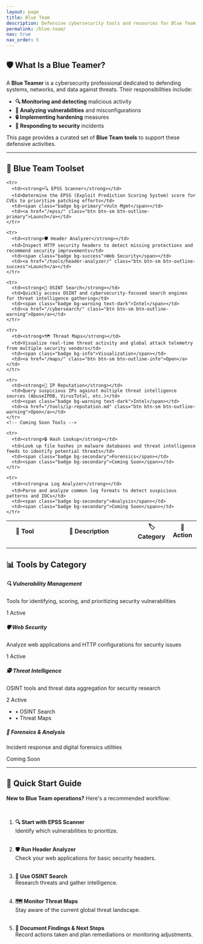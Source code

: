 ```yaml
---
layout: page
title: Blue Team
description: Defensive cybersecurity tools and resources for Blue Team professionals, including vulnerability management, web security analysis, and threat intelligence.
permalink: /blue-team/
nav: true
nav_order: 5
---
```


<div class="row justify-content-center">
  <div class="col-lg-10">

## 🛡️ What Is a Blue Teamer?

A **Blue Teamer** is a cybersecurity professional dedicated to defending systems, networks, and data against threats. Their responsibilities include:

- **🔍 Monitoring and detecting** malicious activity
- **🔎 Analyzing vulnerabilities** and misconfigurations
- **🔒 Implementing hardening** measures
- **🚨 Responding to security** incidents

This page provides a curated set of **Blue Team tools** to support these defensive activities.

---

## 🔵 Blue Team Toolset

<div class="table-responsive">
<table class="table table-hover" style="margin-top: 1rem;">
  <thead class="table-dark">
    <tr>
      <th style="width: 20%;">🔧 Tool</th>
      <th style="width: 50%;">📝 Description</th>
      <th style="width: 15%;">🏷️ Category</th>
      <th style="width: 15%;">🚀 Action</th>
    </tr>
  </thead>
  <tbody>

    <tr>
      <td><strong>🔍 EPSS Scanner</strong></td>
      <td>Determine the EPSS (Exploit Prediction Scoring System) score for CVEs to prioritize patching efforts</td>
      <td><span class="badge bg-primary">Vuln Mgmt</span></td>
      <td><a href="/epss/" class="btn btn-sm btn-outline-primary">Launch</a></td>
    </tr>

    <tr>
      <td><strong>🛡️ Header Analyzer</strong></td>
      <td>Inspect HTTP security headers to detect missing protections and recommend security improvements</td>
      <td><span class="badge bg-success">Web Security</span></td>
      <td><a href="/tools/header-analyzer/" class="btn btn-sm btn-outline-success">Launch</a></td>
    </tr>

    <tr>
      <td><strong>🧭 OSINT Search</strong></td>
      <td>Quickly access OSINT and cybersecurity-focused search engines for threat intelligence gathering</td>
      <td><span class="badge bg-warning text-dark">Intel</span></td>
      <td><a href="/cybersearch/" class="btn btn-sm btn-outline-warning">Open</a></td>
    </tr>

    <tr>
      <td><strong>🗺️ Threat Maps</strong></td>
      <td>Visualize real-time threat activity and global attack telemetry from multiple security vendors</td>
      <td><span class="badge bg-info">Visualization</span></td>
      <td><a href="/maps/" class="btn btn-sm btn-outline-info">Open</a></td>
    </tr>

    <tr>
      <td><strong>📡 IP Reputation</strong></td>
      <td>Query suspicious IPs against multiple threat intelligence sources (AbuseIPDB, VirusTotal, etc.)</td>
      <td><span class="badge bg-warning text-dark">Intel</span></td>
      <td><a href="/tools/ip-reputation.md" class="btn btn-sm btn-outline-warning">Open</a></td>
    </tr>
    <!-- Coming Soon Tools -->

    <tr>
      <td><strong>🔒 Hash Lookup</strong></td>
      <td>Look up file hashes in malware databases and threat intelligence feeds to identify potential threats</td>
      <td><span class="badge bg-secondary">Forensics</span></td>
      <td><span class="badge bg-secondary">Coming Soon</span></td>
    </tr>

    <tr>
      <td><strong>📊 Log Analyzer</strong></td>
      <td>Parse and analyze common log formats to detect suspicious patterns and IOCs</td>
      <td><span class="badge bg-secondary">Analysis</span></td>
      <td><span class="badge bg-secondary">Coming Soon</span></td>
    </tr>

  </tbody>
</table>
</div>

---

## 📊 Tools by Category

<div class="row mt-4">
  <div class="col-md-3 mb-3">
    <div class="card h-100">
      <div class="card-body text-center">
        <h5 class="card-title">🔍 Vulnerability Management</h5>
        <p class="card-text">Tools for identifying, scoring, and prioritizing security vulnerabilities</p>
        <span class="badge bg-primary">1 Active</span>
      </div>
    </div>
  </div>
  
  <div class="col-md-3 mb-3">
    <div class="card h-100">
      <div class="card-body text-center">
        <h5 class="card-title">🛡️ Web Security</h5>
        <p class="card-text">Analyze web applications and HTTP configurations for security issues</p>
        <span class="badge bg-success">1 Active</span>
      </div>
    </div>
  </div>
  
  <div class="col-md-3 mb-3">
    <div class="card h-100">
      <div class="card-body text-center">
        <h5 class="card-title">🕵️ Threat Intelligence</h5>
        <p class="card-text">OSINT tools and threat data aggregation for security research</p>
        <span class="badge bg-warning text-dark">2 Active</span>
        <ul class="list-unstyled mt-2">
          <li>• OSINT Search</li>
          <li>• Threat Maps</li>
        </ul>
      </div>
    </div>
  </div>
  
  <div class="col-md-3 mb-3">
    <div class="card h-100">
      <div class="card-body text-center">
        <h5 class="card-title">🔬 Forensics & Analysis</h5>
        <p class="card-text">Incident response and digital forensics utilities</p>
        <span class="badge bg-secondary">Coming Soon</span>
      </div>
    </div>
  </div>
</div>

---

## 🚀 Quick Start Guide

**New to Blue Team operations?** Here's a recommended workflow:

<br>

1. **🔍 Start with EPSS Scanner** <br>
   Identify which vulnerabilities to prioritize.<br><br>

2. **🛡️ Run Header Analyzer** <br>
   Check your web applications for basic security headers.<br><br>

3. **🧭 Use OSINT Search** <br>
   Research threats and gather intelligence.<br><br>

4. **🗺️ Monitor Threat Maps** <br>
   Stay aware of the current global threat landscape.<br><br>

5. **📝 Document Findings & Next Steps** <br>
   Record actions taken and plan remediations or monitoring adjustments.<br><br>

